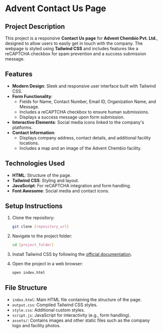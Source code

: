 # Advent Contact Us Page

## Project Description

This project is a responsive **Contact Us page** for **Advent Chembio Pvt. Ltd.**, designed to allow users to easily get in touch with the company. The webpage is styled using **Tailwind CSS** and includes features like a reCAPTCHA checkbox for spam prevention and a success submission message.

## Features

- **Modern Design**: Sleek and responsive user interface built with Tailwind CSS.
- **Form Functionality**:
  - Fields for Name, Contact Number, Email ID, Organization Name, and Message.
  - Includes a reCAPTCHA checkbox to ensure human submissions.
  - Displays a success message upon form submission.
- **Interactive Elements**: Social media icons linked to the company's platforms.
- **Contact Information**:
  - Displays company address, contact details, and additional facility locations.
  - Includes a map and an image of the Advent Chembio facility.

## Technologies Used

- **HTML**: Structure of the page.
- **Tailwind CSS**: Styling and layout.
- **JavaScript**: For reCAPTCHA integration and form handling.
- **Font Awesome**: Social media and contact icons.

## Setup Instructions

1. Clone the repository:

   ```bash
   git clone [repository_url]
   ```

2. Navigate to the project folder:

   ```bash
   cd [project_folder]
   ```

3. Install Tailwind CSS by following the [official documentation](https://tailwindcss.com/docs/installation).

4. Open the project in a web browser:
   ```bash
   open index.html
   ```

## File Structure

- `index.html`: Main HTML file containing the structure of the page.
- `output.css`: Compiled Tailwind CSS styles.
- `style.css`: Additional custom styles.
- `script.js`: JavaScript for interactivity (e.g., form handling).
- `assets/`: Contains images and other static files such as the company logo and facility photos.
